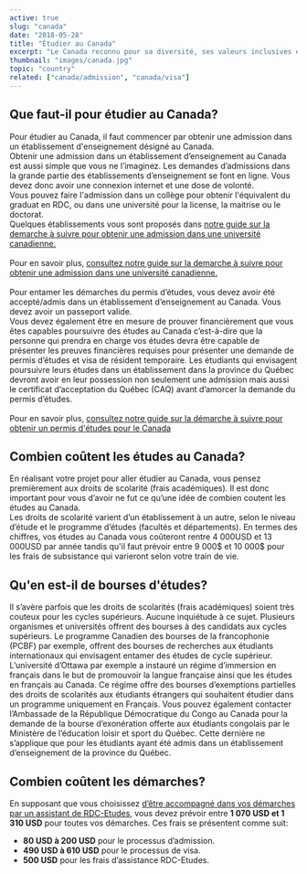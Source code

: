 ```yaml
---
active: true
slug: "canada"
date: "2018-05-28"
title: "Étudier au Canada"
excerpt: "Le Canada reconnu pour sa diversité, ses valeurs inclusives et sa qualité de vie élevée, est considéré à l’international comme un de meilleurs pays au monde où vivre et étudier.  Etudier au Canada constitue non seulement un énorme privilège mais aussi une opportunité à saisir avec grand coeur."
thumbnail: "images/canada.jpg"
topic: "country"
related: ["canada/admission", "canada/visa"]
---
```


## Que faut-il pour étudier au Canada?

Pour étudier au Canada, il faut commencer par obtenir une admission dans un établissement d'enseignement désigné au Canada.\
Obtenir une admission dans un établissement d’enseignement au Canada est aussi simple que vous ne l’imaginez.
Les demandes d’admissions dans la grande partie des établissements d’enseignement se font en ligne. Vous devez donc avoir une connexion internet et une dose de volonté.\
Vous pouvez faire l'admission dans un collège pour obtenir l'équivalent du graduat en RDC, ou dans une université pour la license, la maitrise ou le doctorat.\
Quelques établissements vous sont proposés dans [notre guide sur la demarche à suivre pour obtenir une admission dans une université canadienne.](/guides/canada/admission)
\
\
Pour en savoir plus, [consultez notre guide sur la demarche à suivre pour obtenir une admission dans une université canadienne.](/guides/canada/admission)
\
\
Pour entamer les démarches du permis d’études, vous devez avoir été accepté/admis dans un établissement d’enseignement au Canada. Vous devez avoir un passeport valide.  
Vous devez également être en mesure de prouver financièrement que vous êtes capables poursuivre des études au Canada c’est-à-dire que la personne qui prendra en charge vos études devra être capable de présenter les preuves financières requises pour présenter une demande de permis d’études et visa de résident temporaire.
Les étudiants qui envisagent poursuivre leurs études dans un établissement dans la province du Québec devront avoir en leur possession non seulement une admission mais aussi le certificat d’acceptation du Québec (CAQ) avant d’amorcer la demande du permis d’études.
\
\
Pour en savoir plus, [consultez notre guide sur la démarche à suivre pour obtenir un permis d'études pour le Canada](/guides/canada/visa)

## Combien coûtent les études au Canada?

En réalisant votre projet pour aller étudier au Canada, vous pensez premièrement aux droits de scolarité (frais académiques).
Il est donc important pour vous d’avoir ne fut ce qu’une idée de combien coutent les études au Canada.\
Les droits de scolarité varient d’un établissement à un autre, selon le niveau d’étude et le programme d’études (facultés et départements).
En termes des chiffres, vos études au Canada vous coûteront rentre 4 000USD et 13 000USD par année tandis qu'il faut prévoir entre 9 000$ et 10 000$ pour les frais de subsistance qui varieront selon votre train de vie.

## Qu'en est-il de bourses d'études?

Il s’avère parfois que les droits de scolarités (frais académiques) soient très couteux pour les cycles supérieurs. Aucune inquiétude à ce sujet.
Plusieurs organismes et universités offrent des bourses à des candidats aux cycles supérieurs.
Le programme Canadien des bourses de la francophonie (PCBF) par exemple, offrent des bourses de recherches aux étudiants internationaux qui envisagent entamer des études de cycle supérieur.  
L’université d’Ottawa par exemple a instauré un régime d’immersion en français dans le but de promouvoir la langue française ainsi que les études en français au Canada.
Ce régime offre des bourses d’exemptions partielles des droits de scolarités aux étudiants étrangers qui souhaitent étudier dans un programme uniquement en Français.
Vous pouvez également contacter l’Ambassade de la République Démocratique du Congo au Canada pour la demande de la bourse d’exonération offerte aux étudiants congolais par le Ministère de l’éducation loisir et sport du Québec.
Cette dernière ne s’applique que pour les étudiants ayant été admis dans un établissement d’enseignement de la province du Québec.

## Combien coûtent les démarches?

En supposant que vous choisissez [d’être accompagné dans vos démarches par un assistant de RDC-Etudes](/accompagnement), vous devez prévoir entre **1 070 USD et 1 310 USD** pour toutes vos démarches.
Ces frais se présentent comme suit:

* **80 USD à 200 USD** pour le processus d’admission.
* **490 USD à 610 USD** pour le processus de visa.
* **500 USD** pour les frais d’assistance RDC-Etudes.
